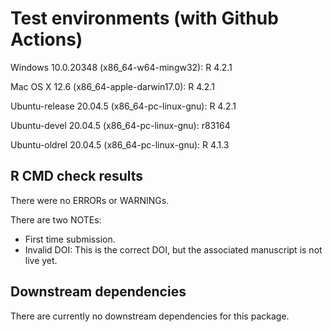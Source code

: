# Test environments (with Github Actions)
Windows 10.0.20348 (x86_64-w64-mingw32): R 4.2.1

Mac OS X 12.6 (x86_64-apple-darwin17.0): R 4.2.1

Ubuntu-release 20.04.5 (x86_64-pc-linux-gnu): R 4.2.1 

Ubuntu-devel 20.04.5 (x86_64-pc-linux-gnu): r83164

Ubuntu-oldrel 20.04.5 (x86_64-pc-linux-gnu): R 4.1.3 

## R CMD check results
There were no ERRORs or WARNINGs.

There are two NOTEs:
- First time submission. 
- Invalid DOI: This is the correct DOI, but the associated manuscript is not live yet.

## Downstream dependencies
There are currently no downstream dependencies for this package.
